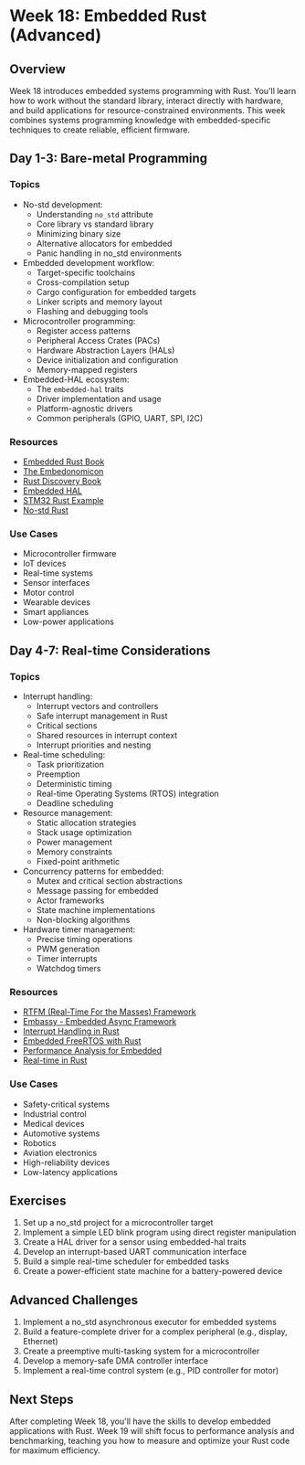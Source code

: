 # Week 18: Embedded Rust (Advanced)

## Overview

Week 18 introduces embedded systems programming with Rust. You'll learn how to work without the standard library, interact directly with hardware, and build applications for resource-constrained environments. This week combines systems programming knowledge with embedded-specific techniques to create reliable, efficient firmware.

## Day 1-3: Bare-metal Programming

### Topics

- No-std development:
  - Understanding `no_std` attribute
  - Core library vs standard library
  - Minimizing binary size
  - Alternative allocators for embedded
  - Panic handling in no_std environments
- Embedded development workflow:
  - Target-specific toolchains
  - Cross-compilation setup
  - Cargo configuration for embedded targets
  - Linker scripts and memory layout
  - Flashing and debugging tools
- Microcontroller programming:
  - Register access patterns
  - Peripheral Access Crates (PACs)
  - Hardware Abstraction Layers (HALs)
  - Device initialization and configuration
  - Memory-mapped registers
- Embedded-HAL ecosystem:
  - The `embedded-hal` traits
  - Driver implementation and usage
  - Platform-agnostic drivers
  - Common peripherals (GPIO, UART, SPI, I2C)

### Resources

- [Embedded Rust Book](https://docs.rust-embedded.org/book/)
- [The Embedonomicon](https://docs.rust-embedded.org/embedonomicon/)
- [Rust Discovery Book](https://docs.rust-embedded.org/discovery/)
- [Embedded HAL](https://github.com/rust-embedded/embedded-hal)
- [STM32 Rust Example](https://github.com/rust-embedded/cortex-m-quickstart)
- [No-std Rust](https://docs.rust-embedded.org/book/intro/no-std.html)

### Use Cases

- Microcontroller firmware
- IoT devices
- Real-time systems
- Sensor interfaces
- Motor control
- Wearable devices
- Smart appliances
- Low-power applications

## Day 4-7: Real-time Considerations

### Topics

- Interrupt handling:
  - Interrupt vectors and controllers
  - Safe interrupt management in Rust
  - Critical sections
  - Shared resources in interrupt context
  - Interrupt priorities and nesting
- Real-time scheduling:
  - Task prioritization
  - Preemption
  - Deterministic timing
  - Real-time Operating Systems (RTOS) integration
  - Deadline scheduling
- Resource management:
  - Static allocation strategies
  - Stack usage optimization
  - Power management
  - Memory constraints
  - Fixed-point arithmetic
- Concurrency patterns for embedded:
  - Mutex and critical section abstractions
  - Message passing for embedded
  - Actor frameworks
  - State machine implementations
  - Non-blocking algorithms
- Hardware timer management:
  - Precise timing operations
  - PWM generation
  - Timer interrupts
  - Watchdog timers

### Resources

- [RTFM (Real-Time For the Masses) Framework](https://github.com/rtfm-rs/cortex-m-rtfm)
- [Embassy - Embedded Async Framework](https://github.com/embassy-rs/embassy)
- [Interrupt Handling in Rust](https://docs.rust-embedded.org/book/concurrency/)
- [Embedded FreeRTOS with Rust](https://github.com/hashmismatch/freertos.rs)
- [Performance Analysis for Embedded](https://docs.rust-embedded.org/book/static-guarantees/zero-cost-abstractions.html)
- [Real-time in Rust](https://blog.japaric.io/predictable-interrupt-timing/)

### Use Cases

- Safety-critical systems
- Industrial control
- Medical devices
- Automotive systems
- Robotics
- Aviation electronics
- High-reliability devices
- Low-latency applications

## Exercises

1. Set up a no_std project for a microcontroller target
2. Implement a simple LED blink program using direct register manipulation
3. Create a HAL driver for a sensor using embedded-hal traits
4. Develop an interrupt-based UART communication interface
5. Build a simple real-time scheduler for embedded tasks
6. Create a power-efficient state machine for a battery-powered device

## Advanced Challenges

1. Implement a no_std asynchronous executor for embedded systems
2. Build a feature-complete driver for a complex peripheral (e.g., display, Ethernet)
3. Create a preemptive multi-tasking system for a microcontroller
4. Develop a memory-safe DMA controller interface
5. Implement a real-time control system (e.g., PID controller for motor)

## Next Steps

After completing Week 18, you'll have the skills to develop embedded applications with Rust. Week 19 will shift focus to performance analysis and benchmarking, teaching you how to measure and optimize your Rust code for maximum efficiency.
